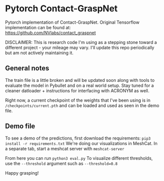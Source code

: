 # Pytorch Contact-GraspNet
Pytorch implementation of Contact-GraspNet. Original Tensorflow implementation can be found at: https://github.com/NVlabs/contact_graspnet

DISCLAIMER: This is research code I'm using as a stepping stone toward a different project - your mileage may vary. I'll update this repo periodically but am not actively maintaining it.

## General notes
The train file is a little broken and will be updated soon along with tools to evaluate the model in Pybullet and on a real world setup. Stay tuned for a cleaner datloader + instructions for interfacing with ACRONYM as well.

Right now, a current checkpoint of the weights that I've been using is in `/checkpoints/current.pth` and can be loaded and used as seen in the demo file.

## Demo file

To see a demo of the predictions, first download the requirements:
`pip3 install -r requirements.txt`
We're doing our visualizations in MeshCat. In a separate tab, start a meshcat server with `meshcat-server`

From here you can run `python3 eval.py`
To visualize different thresholds, use the `--threshold` argument such as `--threshold=0.8`

Happy grasping!
